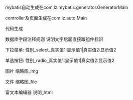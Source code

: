 mybatis自动生成在com.lz.mybatis.generator.GeneratorMain

controller及页面生成在com.lz.auto.Main

代码生成

数据库字段注释规则
说明文字后面直接跟组件标识

下拉菜单:
性别_select_真实值1:显示值1|真实值2:显示值2

单选按钮:
性别_radio_真实值1:显示值1|真实值2:显示值2

图片
缩略图_img

文件
缩略图_file

富文本编辑器
说明_html